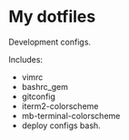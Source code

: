 # My dotfiles

Development configs. 

Includes:
* vimrc
* bashrc_gem
* gitconfig
* iterm2-colorscheme
* mb-terminal-colorscheme
* deploy configs bash.
